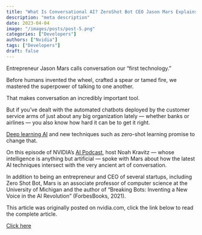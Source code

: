 ```yaml
---
title: "What Is Conversational AI? ZeroShot Bot CEO Jason Mars Explains"
description: "meta description"
date: 2023-04-04
image: "/images/posts/post-5.png"
categories: ["Developers"]
authors: ["Nvidia"]
tags: ["Developers"]
draft: false
---
```


Entrepreneur Jason Mars calls conversation our “first technology.”

Before humans invented the wheel, crafted a spear or tamed fire, we mastered the superpower of talking to one another.

That makes conversation an incredibly important tool.

But if you’ve dealt with the automated chatbots deployed by the customer service arms of just about any big organization lately — whether banks or airlines — you also know how hard it can be to get it right.

[Deep learning AI](https://blogs.nvidia.com/blog/deep-learning-2/) and new techniques such as zero-shot learning promise to change that.

On this episode of NVIDIA’s [AI Podcast](blogs.nvidia.com/ai-podcast/), host Noah Kravitz — whose intelligence is anything but artificial — spoke with Mars about how the latest AI techniques intersect with the very ancient art of conversation.

In addition to being an entrepreneur and CEO of several startups, including Zero Shot Bot, Mars is an associate professor of computer science at the University of Michigan and the author of “Breaking Bots: Inventing a New Voice in the AI Revolution” (ForbesBooks, 2021).

This article was originally posted on nvidia.com, click the link below to read the complete article.

[Click here](https://blogs.nvidia.com/blog/2022/04/27/what-is-conversational-ai-jason-mars/)